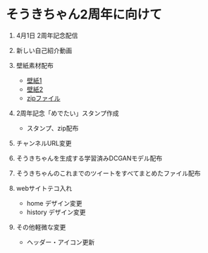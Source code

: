 # そうきちゃん2周年に向けて

1. 4月1日 2周年記念配信

1. 新しい自己紹介動画

1. 壁紙素材配布
   - [壁紙1](https://www.pixiv.net/artworks/88681020)
   - [壁紙2](https://www.pixiv.net/artworks/88681160)
   - [zipファイル](https://tamayura-souki.booth.pm/items/2844281)

1. 2周年記念「めでたい」スタンプ作成
   - スタンプ、zip配布

1. チャンネルURL変更

1. そうきちゃんを生成する学習済みDCGANモデル配布

1. そうきちゃんのこれまでのツイートをすべてまとめたファイル配布

1. webサイトテコ入れ
   - home デザイン変更
   - history デザイン変更

1. その他軽微な変更
   - ヘッダー・アイコン更新